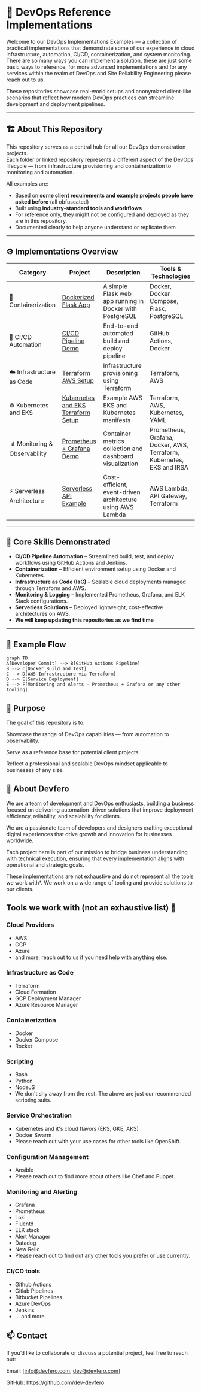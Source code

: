 # 🧭 DevOps Reference Implementations

Welcome to our DevOps Implementations Examples — a collection of practical implementations that demonstrate some of our experience in cloud infrastructure, automation, CI/CD, containerization, and system monitoring. There are so many ways you can implement a solution, these are just some basic ways to reference, for more advanced implementations and for any services within the realm of DevOps and Site Reliability Engineering please reach out to us.

These repositories showcase real-world setups and anonymized client-like scenarios that reflect how modern DevOps practices can streamline development and deployment pipelines.

---

## 🏗️ About This Repository

This repository serves as a central hub for all our DevOps demonstration projects.  
Each folder or linked repository represents a different aspect of the DevOps lifecycle — from infrastructure provisioning and containerization to monitoring and automation.

All examples are:
- Based on **some client requirements and example projects people have asked before** (all obfuscated)
- Built using **industry-standard tools and workflows**
- For reference only, they might not be configured and deployed as they are in this repository.
- Documented clearly to help anyone understand or replicate them

---

## ⚙️ Implementations Overview

| Category | Project | Description | Tools & Technologies |
|-----------|----------|--------------|----------------------|
| 🐳 Containerization | [Dockerized Flask App](./dockerized-flask-app) | A simple Flask web app running in Docker with PostgreSQL | Docker, Docker Compose, Flask, PostgreSQL |
| 🔄 CI/CD Automation | [CI/CD Pipeline Demo](./ci-cd-demo-github-actions) | End-to-end automated build and deploy pipeline | GitHub Actions, Docker |
| ☁️ Infrastructure as Code | [Terraform AWS Setup](./terraform-aws-setup) | Infrastructure provisioning using Terraform | Terraform, AWS |
| ☸ Kubernetes and EKS | [Kubernetes and EKS Terraform Setup](./kubernetes-eks) | Example AWS EKS and Kubernetes manifests | Terraform, AWS, Kubernetes, YAML |
| 📊 Monitoring & Observability | [Prometheus + Grafana Demo](./grafana-prometheus-monitoring) | Container metrics collection and dashboard visualization | Prometheus, Grafana, Docker, AWS, Terraform, Kubernetes, EKS and IRSA|
| ⚡ Serverless Architecture | [Serverless API Example](./serverless-api-demo) | Cost-efficient, event-driven architecture using AWS Lambda | AWS Lambda, API Gateway, Terraform |

---

## 🧰 Core Skills Demonstrated

- **CI/CD Pipeline Automation** – Streamlined build, test, and deploy workflows using GitHub Actions and Jenkins.  
- **Containerization** – Efficient environment setup using Docker and Kubernetes.  
- **Infrastructure as Code (IaC)** – Scalable cloud deployments managed through Terraform and AWS.  
- **Monitoring & Logging** – Implemented Prometheus, Grafana, and ELK Stack configurations.  
- **Serverless Solutions** – Deployed lightweight, cost-effective architectures on AWS.  
- **We will keep updating this repositories as we find time**

---

## 🧩 Example Flow 

```mermaid
graph TD
A[Developer Commit] --> B[GitHub Actions Pipeline]
B --> C[Docker Build and Test]
C --> D[AWS Infrastructure via Terraform]
D --> E[Service Deployment]
E --> F[Monitoring and Alerts - Prometheus + Grafana or any other tooling]
```

## 🚀 Purpose

The goal of this repository is to:

Showcase the range of DevOps capabilities — from automation to observability.

Serve as a reference base for potential client projects.

Reflect a professional and scalable DevOps mindset applicable to businesses of any size.


## 💼 About Devfero

We are a team of development and DevOps enthusiasts, building a business focused on delivering automation-driven solutions that improve deployment efficiency, reliability, and scalability for clients.

We are a passionate team of developers and designers crafting exceptional digital experiences that drive growth and innovation for businesses worldwide.

Each project here is part of our mission to bridge business understanding with technical execution, ensuring that every implementation aligns with operational and strategic goals.

These implementations are not exhaustive and do not represent all the tools we work with*. We work on a wide range of tooling and provide solutions to our clients. 


## Tools we work with (not an exhaustive list) 🚀
### Cloud Providers
- AWS
- GCP
- Azure
- and more, reach out to us if you need help with anything else.

### Infrastructure as Code
- Terraform
- Cloud Formation
- GCP Deployment Manager
- Azure Resource Manager

### Containerization
- Docker
- Docker Compose
- Rocket

### Scripting
- Bash
- Python
- NodeJS
- We don't shy away from the rest. The above are just our recommended scripting suits.

### Service Orchestration
- Kubernetes and it's cloud flavors (EKS, GKE, AKS)
- Docker Swarm
- Please reach out with your use cases for other tools like OpenShift.

### Configuration Management
- Ansible
- Please reach out to find more about others like Chef and Puppet.

### Monitoring and Alerting
- Grafana
- Prometheus
- Loki
- Fluentd
- ELK stack
- Alert Manager
- Datadog
- New Relic
- Please reach out to find out any other tools you prefer or use currently.

### CI/CD tools
- Github Actions
- Gitlab Pipelines
- Bitbucket Pipelines
- Azure DevOps
- Jenkins
- ... and more.

## 📫 Contact

If you’d like to collaborate or discuss a potential project, feel free to reach out:

Email: [info@devfero.com, dev@devfero.com]

GitHub: https://github.com/dev-devfero

